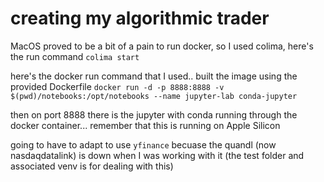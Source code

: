 # creating my algorithmic trader

MacOS proved to be a bit of a pain to run docker, so I used colima, here's the run command
`colima start`

here's the docker run command that I used.. built the image using the provided Dockerfile
`docker run -d -p 8888:8888 -v $(pwd)/notebooks:/opt/notebooks --name jupyter-lab conda-jupyter`

then on port 8888 there is the jupyter with conda running through the docker container... remember that this is running on Apple Silicon

going to have to adapt to use `yfinance` becuase the quandl (now nasdaqdatalink) is down when I was working with it (the test folder and associated venv is for dealing with this)
